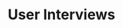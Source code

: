---
title: "User Interviews"
linkTitle: "User Interviews"
weight: 1
description: >
  User interviews serve the purpose of uncovering opportunities for innovation and for illuminating solutions to problems. 
---